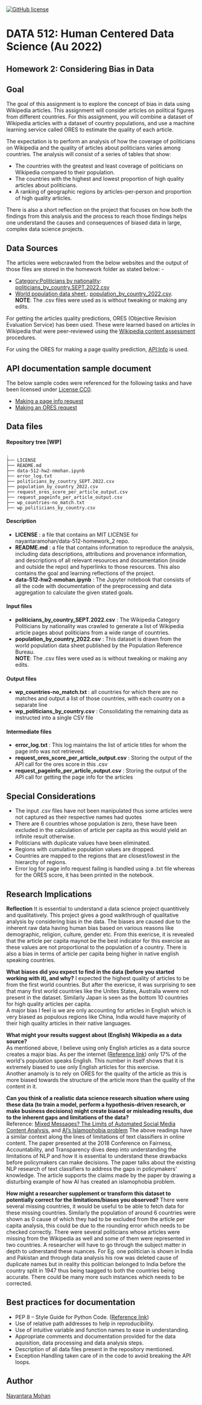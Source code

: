 [![GitHub license](https://img.shields.io/github/license/nayantaramohan/data-512-homework_2)](https://github.com/nayantaramohan/data-512-homework_2/blob/main/LICENSE)

# DATA 512: Human Centered Data Science (Au 2022)
## Homework 2: Considering Bias in Data
## Goal

The goal of this assignment is to explore the concept of bias in data using Wikipedia articles. This assignment will consider articles on political figures from different countries. For this assignment, you will combine a dataset of Wikipedia articles with a dataset of country populations, and use a machine learning service called ORES to estimate the quality of each article.    

The expectation is to perform an analysis of how the coverage of politicians on Wikipedia and the quality of articles about politicians varies among countries. The analysis will consist of a series of tables that show:  
- The countries with the greatest and least coverage of politicians on Wikipedia compared to their population.
- The countries with the highest and lowest proportion of high quality articles about politicians.
- A ranking of geographic regions by articles-per-person and proportion of high quality articles.  

There is also a short reflection on the project that focuses on how both the findings from this analysis and the process to reach those findings helps one understand the causes and consequences of biased data in large, complex data science projects.

## Data Sources
The articles were webcrawled from the below websites and the output of those files are stored in the homework folder as stated below: -
- [Category:Politicians by nationality](https://en.wikipedia.org/wiki/Category:Politicians_by_nationality): [politicians_by_country.SEPT.2022.csv](https://docs.google.com/spreadsheets/u/0/d/1Y4vSTYENgNE5KltqKZqnRQQBQZN5c8uKbSM4QTt8QGg/edit)
- [World population data sheet ](https://www.prb.org/international/indicator/population/table/): [population_by_country_2022.csv](https://docs.google.com/spreadsheets/u/0/d/1POuZDfA1sRooBq9e1RNukxyzHZZ-nQ2r6H5NcXhsMPU/edit).   
**NOTE**: The .csv files were used as is without tweaking or making any edits.   

For getting the articles quality predictions, ORES (Objective Revision Evaluation Service) has been used.
These were learned based on articles in Wikipedia that were peer-reviewed using the [Wikipedia content assessment](https://en.wikipedia.org/wiki/Wikipedia:Content_assessment) procedures.

For using the ORES for making a page quality prediction, [API:Info](https://www.mediawiki.org/wiki/API:Info) is used.  

## API documentation sample document
The below sample codes were referenced for the following tasks and have been licensed under [License CC0](https://creativecommons.org/share-your-work/public-domain/cc0/). 
- [Making a page info request](https://drive.google.com/file/d/1Z8DqXpHmNUJ3RD7e-OOwx2WYJPIYjUPp/view?usp=sharing)
- [Making an ORES request](https://drive.google.com/file/d/1rZdBrtCe9XO4IkDWqm0A2RA-HfZCsqHh/view?usp=sharing)

## Data files

#### Repository tree [WIP]
```
.
├── LICENSE
├── README.md
├── data-512-hw2-nmohan.ipynb
├── error_log.txt
├── politicians_by_country_SEPT.2022.csv
├── population_by_country_2022.csv
├── request_ores_score_per_article_output.csv
├── request_pageinfo_per_article_output.csv
├── wp_countries-no_match.txt
├── wp_politicians_by_country.csv
```
#### Description
- **LICENSE** : a file that contains an MIT LICENSE for nayantaramohan/data-512-homework_2 repo.
- **README.md** : a file that contains information to reproduce the analysis, including data descriptions, attributions and provenance information, and descriptions of all relevant resources and documentation (inside and outside the repo) and hyperlinks to those resources. This also contains the goal and learning reflections of the project.
- **data-512-hw2-nmohan.ipynb** : The Jupyter notebook that consists of all the code with documentation of the preprocessing and data aggregation to calculate the given stated goals. 

#### Input files
- **politicians_by_country_SEPT.2022.csv** : The Wikipedia Category Politicians by nationality was crawled to generate a list of Wikipedia article pages about politicians from a wide range of countries.
- **population_by_country_2022.csv** : This dataset is drawn from the world population data sheet published by the Population Reference Bureau.  
**NOTE**: The .csv files were used as is without tweaking or making any edits.  

#### Output files
- **wp_countries-no_match.txt** : all countries for which there are no matches and output a list of those countries, with each country on a separate line
- **wp_politicians_by_country.csv** : Consolidating the remaining data as instructed into a single CSV file

#### Intermediate files
- **error_log.txt** : This log maintains the list of article titles for whom the page info was not retrieved.
- **request_ores_score_per_article_output.csv** : Storing the output of the API call for the ores score in this .csv
- **request_pageinfo_per_article_output.csv** : Storing the output of the API call for getting the page info for the articles

## Special Considerations
- The input .csv files have not been manipulated thus some articles were not captured as their respective names had quotes
- There are 6 countries whose population is zero, these have been excluded in the calculation of article per capita as this would yield an infinite result otherwise.
- Politicians with duplicate values have been eliminated.
- Regions with cumulative population values are dropped.
- Countries are mapped to the regions that are closest/lowest in the hierarchy of regions.
- Error log for page info request failing is handled using a .txt file whereas for the ORES score, it has been printed in the notebook. 

## Research Implications
 
**Reflection**
It is essential to understand a data science project quantitively and qualitatively. This project gives a good walkthrough of qualitative analysis by considering bias in the data. The biases are caused due to the inherent raw data having human bias based on various reasons like demographic, religion, culture, gender etc. From this exericse, it is revealed that the article per capita maynot be the best indicator for this exercise as these values are not proportional to the population of a country. There is also a bias in terms of article per capita being higher in native english speaking countries.   

**What biases did you expect to find in the data (before you started working with it), and why?**
I expected the highest quality of articles to be from the first world countries. But after the exericse, it was surprising to see that many first world countries like the Unites States, Australia wwere not present in the dataset. Similarly Japan is seen as the bottom 10 countries for high quality articles per capita.     
A major bias I feel is we are only accounting for articles in English which is very biased as populous regions like China, India would have majority of their high quality articles in their native languages.    

**What might your results suggest about (English) Wikipedia as a data source?**  
As mentioned above, I believe using only English articles as a data source creates a major bias. As per the internet ([Reference link](https://preply.com/en/blog/english-language-statistics/)) only 17% of the world's population speaks English. This number in itself shows that it is extremely biased to use only English articles for this exercise.   
Another anamoly is to rely on ORES for the quality of the article as this is more biased towards the structure of the article more than the quality of the content in it.   

**Can you think of a realistic data science research situation where using these data (to train a model, perform a hypothesis-driven research, or make business decisions) might create biased or misleading results, due to the inherent gaps and limitations of the data?**  
Reference: [Mixed Messages? The Limits of Automated Social Media Content Analysis.](https://cdt.org/wp-content/uploads/2017/12/FAT-conference-draft-2018.pdf) and [AI’s Islamophobia problem](https://www.vox.com/future-perfect/22672414/ai-artificial-intelligence-gpt-3-bias-muslim)
The above readings have a similar context along the lines of limitations of text classifiers in online content. The paper presented at the 2018 Conference on Fairness, Accountability, and Transparency dives deep into understanding the limitations of NLP and how it is essential to understand these drawbacks before policymakers can make decisions. The paper talks about the existing NLP research of text classifiers to address the gaps in policymakers' knowledge. The article supports the claims made by the paper by drawing a disturbing example of how AI has created an islamophobia problem.   

**How might a researcher supplement or transform this dataset to potentially correct for the limitations/biases you observed?**
There were several missing countries, it would be useful to be able to fetch data for these missing countries. Similarly the population of around 6 countries were shown as 0 cause of which they had to be excluded from the article per capita analysis, this could be due to the rounding error which needs to be checked correctly. There were several politicians whose articles were missing from the Wikipedia as well and some of them were represented in two countries. A researcher will have to go through the subject matter in depth to udnerstand these nuances. For Eg. one politician is shown in India and Pakistan and through data analysis his row was deleted cause of duplicate names but in reality this politician belonged to India before the country split in 1947 thus being taagged to both the countries being accurate. There could be many more such instances which needs to be corrected. 

## Best practices for documentation
- PEP 8 – Style Guide for Python Code. ([Reference link](https://peps.python.org/pep-0008/))
- Use of relative path addresses to help in reproducibility.
- Use of intuitive variable and function names to ease in understanding.
- Appropriate comments and documentation provided for the data aquisition, data processing and data analysis steps.
- Description of all data files present in the repository mentioned.
- Exception Handling taken care of in the code to avoid breaking the API loops.

## Author
[Nayantara Mohan](https://github.com/nayantaramohan) 
